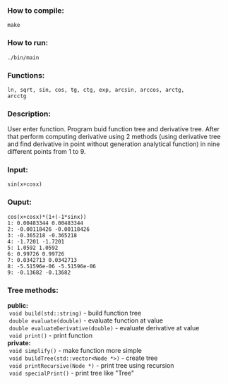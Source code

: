 ### How to compile:  
<code>make</code>   
### How to run:  
<code>./bin/main</code>  
### Functions:  
<code>ln, sqrt, sin, cos, tg, ctg, exp, arcsin, arccos, arctg, arcctg</code>  
### Description:   
User enter function. Program buid function tree and derivative tree. After that perform computing derivative using 2 methods (using derivative tree and find derivative in point without generation analytical function) in nine different points from 1 to 9.   
### Input:  
```
sin(x+cosx)
```
  
### Ouput:  
```  
cos(x+cosx)*(1+(-1*sinx))  
1: 0.00483344 0.00483344  
2: -0.00118426 -0.00118426  
3: -0.365218 -0.365218  
4: -1.7201 -1.7201  
5: 1.0592 1.0592  
6: 0.99726 0.99726  
7: 0.0342713 0.0342713  
8: -5.51596e-06 -5.51596e-06  
9: -0.13682 -0.13682  
```  
### Tree methods:    
<strong>public:</strong>  
&nbsp;<code>void build(std::string)</code> - build function tree  
&nbsp;<code>double evaluate(double)</code> - evaluate function at value  
&nbsp;<code>double evaluateDerivative(double)</code> - evaluate derivative at value  
&nbsp;<code>void print()</code> - print function  
<strong>private:</strong>  
&nbsp;<code>void simplify()</code> - make function more simple  
&nbsp;<code>void buildTree(std::vector<Node *>)</code> - create tree  
&nbsp;<code>void printRecursive(Node *)</code> - print tree using recursion  
&nbsp;<code>void specialPrint()</code> - print tree like "Tree"  
